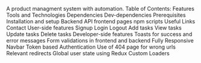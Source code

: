 A product managment system with automation.
Table of Contents:
Features
Tools and Technologies
Dependencies
Dev-dependencies
Prerequisites
Installation and setup
Backend API
frontend pages
npm scripts
Useful Links
Contact
User-side features
Signup
Login
Logout
Add tasks
View tasks
Update tasks
Delete tasks
Developer-side features
Toasts for success and error messages
Form validations in frontend and backend
Fully Responsive Navbar
Token based Authentication
Use of 404 page for wrong urls
Relevant redirects
Global user state using Redux
Custom Loaders
